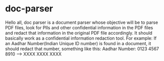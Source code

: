 # doc-parser
Hello all,
doc parser is a document parser whose objective will be to parse PDF files, look for PIIs and other confidential information in the PDF files and redact that information in the original PDF file accordingly. It should basically work as a confidential information redaction tool.
For example: If an Aadhar Number(Indian Unique ID number) is found in a document, it should redact that number, something like this:
Aadhar Number: 0123 4567 8910 -->  XXXX XXXX XXXX
